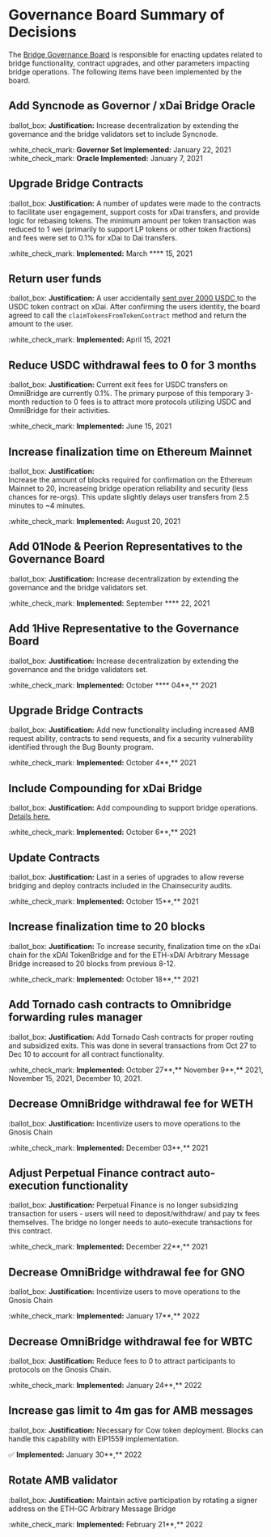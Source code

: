 # Governance Board Summary of Decisions

The [Bridge Governance Board](./#bridge-governance-board) is responsible for enacting updates related to bridge functionality, contract upgrades, and other parameters impacting bridge operations. The following items have been implemented by the board.

## Add Syncnode as Governor / xDai Bridge Oracle

:ballot\_box: **Justification:**  Increase decentralization by extending the governance and the bridge validators set to include Syncnode.

:white\_check\_mark: **Governor Set Implemented:** January 22, 2021 \
:white\_check\_mark: **Oracle Implemented:** January 7, 2021&#x20;

## Upgrade Bridge Contracts

:ballot\_box: **Justification:**  A number of updates were made to the contracts to facilitate user engagement, support costs for xDai transfers, and provide logic for rebasing tokens. The minimum amount per token transaction was reduced to 1 wei (primarily to support LP tokens or other token fractions) and fees were set to 0.1% for xDai to Dai transfers.

:white\_check\_mark: **Implemented:** March **** 15, 2021&#x20;

## **Return user funds**

:ballot\_box: **Justification:**  A user accidentally [sent over 2000 USDC ](https://blockscout.com/xdai/mainnet/tx/0x2837cd89972f2e37a1cb631e60dbb761213010fe526a089c99f48ed483f63956)to the USDC token contract on xDai. After confirming the users identity, the board agreed to call the `claimTokensFromTokenContract` method and return the amount to the user.&#x20;

:white\_check\_mark: **Implemented:** April 15, 2021

## Reduce USDC withdrawal fees to 0 for 3 months&#x20;

:ballot\_box: **Justification:** Current exit fees for USDC transfers on OmniBridge are currently 0.1%. The primary purpose of this temporary 3-month reduction to 0 fees is to attract more protocols utilizing USDC and OmniBridge for their activities.

:white\_check\_mark: **Implemented:** June 15, 2021&#x20;

## Increase finalization time on Ethereum Mainnet

:ballot\_box: **Justification:**  \
Increase the amount of blocks required for confirmation on the Ethereum Mainnet to 20, increaseing bridge operation reliability and security (less chances for re-orgs). This update slightly delays user transfers from 2.5 minutes to \~4 minutes.

:white\_check\_mark: **Implemented:** August 20, 2021&#x20;

## Add 01Node & Peerion Representatives to the Governance Board

:ballot\_box: **Justification:**  Increase decentralization by extending the governance and the bridge validators set.

:white\_check\_mark: **Implemented:** September **** 22, 2021&#x20;

## Add 1Hive Representative to the Governance Board

:ballot\_box: **Justification:**  Increase decentralization by extending the governance and the bridge validators set.

:white\_check\_mark: **Implemented:** October **** 04**,** 2021&#x20;

## Upgrade Bridge Contracts

:ballot\_box: **Justification:** Add new functionality including increased AMB request ability, contracts to send requests, and fix a security vulnerability identified through the Bug Bounty program.

:white\_check\_mark: **Implemented:** October 4**,** 2021&#x20;

## Include Compounding for xDai Bridge

:ballot\_box: **Justification:** Add compounding to support bridge operations. [Details here.](../bridges/converting-xdai-via-bridge/dai-compounding.md)

:white\_check\_mark: **Implemented:** October 6**,** 2021&#x20;

## Update Contracts

:ballot\_box: **Justification:** Last in a series of upgrades to allow reverse bridging and deploy  contracts included in the Chainsecurity audits.

:white\_check\_mark: **Implemented:** October 15**,** 2021&#x20;

## Increase finalization time to 20 blocks

:ballot\_box: **Justification:** To increase security, finalization time on the xDai chain for the xDAI TokenBridge and for the ETH-xDAI Arbitrary Message Bridge increased to 20 blocks from previous 8-12.

:white\_check\_mark: **Implemented:** October 18**,** 2021&#x20;

## Add Tornado cash contracts to Omnibridge forwarding rules manager

:ballot\_box: **Justification:** Add Tornado Cash contracts for proper routing and subsidized exits. This was done in several transactions from Oct 27 to Dec 10 to account for all contract functionality.

:white\_check\_mark: **Implemented:** October 27**,** November 9**,** 2021,  November 15, 2021, December 10, 2021.

## Decrease OmniBridge withdrawal fee for WETH

:ballot\_box: **Justification:** Incentivize users to move operations to the Gnosis Chain

:white\_check\_mark: **Implemented:** December 03**,** 2021

## Adjust Perpetual Finance contract auto-execution functionality

:ballot\_box: **Justification:** Perpetual Finance is no longer subsidizing transaction for users - users will need to deposit/withdraw/ and pay tx fees themselves. The bridge no longer needs to auto-execute transactions for this contract.

:white\_check\_mark: **Implemented:** December 22**,** 2021&#x20;

## Decrease OmniBridge withdrawal fee for GNO

:ballot\_box: **Justification:** Incentivize users to move operations to the Gnosis Chain

:white\_check\_mark: **Implemented:** January 17**,** 2022&#x20;

## Decrease OmniBridge withdrawal fee for WBTC

:ballot\_box: **Justification:** Reduce fees to 0 to attract participants to protocols on the Gnosis Chain.

:white\_check\_mark: **Implemented:** January 24**,** 2022&#x20;

## Increase gas limit to 4m gas for AMB messages

:ballot\_box: **Justification:** Necessary for Cow token deployment. Blocks can handle this capability with EIP1559 implementation.

​**​**✅ **Implemented:** January 30**,** 2022

## Rotate AMB validator

:ballot\_box: **Justification:**  Maintain active participation by rotating a signer address on the ETH-GC Arbitrary Message Bridge

:white\_check\_mark: **Implemented:** February 21**,** 2022&#x20;
